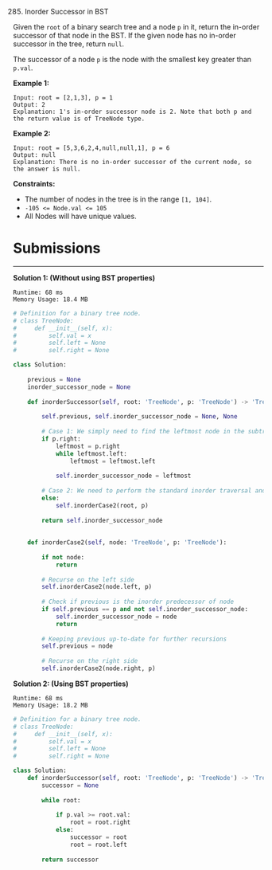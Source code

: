 285. Inorder Successor in BST

Given the `root` of a binary search tree and a node `p` in it, return the in-order successor of that node in the BST. If the given node has no in-order successor in the tree, return `null`.

The successor of a node `p` is the node with the smallest key greater than `p.val`.

 

**Example 1:**

```
Input: root = [2,1,3], p = 1
Output: 2
Explanation: 1's in-order successor node is 2. Note that both p and the return value is of TreeNode type.
```

**Example 2:**

```
Input: root = [5,3,6,2,4,null,null,1], p = 6
Output: null
Explanation: There is no in-order successor of the current node, so the answer is null.
```

**Constraints:**

* The number of nodes in the tree is in the range `[1, 104]`.
* `-105 <= Node.val <= 105`
* All Nodes will have unique values.

# Submissions
---
**Solution 1: (Without using BST properties)**
```
Runtime: 68 ms
Memory Usage: 18.4 MB
```
```python
# Definition for a binary tree node.
# class TreeNode:
#     def __init__(self, x):
#         self.val = x
#         self.left = None
#         self.right = None

class Solution:
    
    previous = None
    inorder_successor_node = None
    
    def inorderSuccessor(self, root: 'TreeNode', p: 'TreeNode') -> 'TreeNode':
        
        self.previous, self.inorder_successor_node = None, None
        
        # Case 1: We simply need to find the leftmost node in the subtree rooted at p.right.
        if p.right:
            leftmost = p.right
            while leftmost.left:
                leftmost = leftmost.left
                
            self.inorder_successor_node = leftmost
        
        # Case 2: We need to perform the standard inorder traversal and keep track of the previous node.
        else:
            self.inorderCase2(root, p)
        
        return self.inorder_successor_node
        
        
    def inorderCase2(self, node: 'TreeNode', p: 'TreeNode'):
        
        if not node:
            return
        
        # Recurse on the left side
        self.inorderCase2(node.left, p)
        
        # Check if previous is the inorder predecessor of node
        if self.previous == p and not self.inorder_successor_node:
            self.inorder_successor_node = node
            return
        
        # Keeping previous up-to-date for further recursions
        self.previous = node
        
        # Recurse on the right side
        self.inorderCase2(node.right, p)
```

**Solution 2: (Using BST properties)**
```
Runtime: 68 ms
Memory Usage: 18.2 MB
```
```python
# Definition for a binary tree node.
# class TreeNode:
#     def __init__(self, x):
#         self.val = x
#         self.left = None
#         self.right = None

class Solution:
    def inorderSuccessor(self, root: 'TreeNode', p: 'TreeNode') -> 'TreeNode':
        successor = None
        
        while root:
            
            if p.val >= root.val:
                root = root.right
            else:
                successor = root
                root = root.left
                
        return successor
```